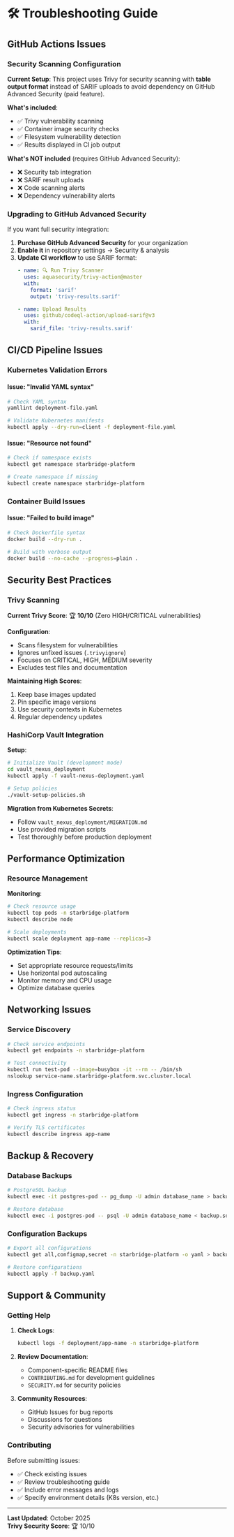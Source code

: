 # 🛠️ Troubleshooting Guide

## GitHub Actions Issues

### Security Scanning Configuration

**Current Setup**: This project uses Trivy for security scanning with **table output format** instead of SARIF uploads to avoid dependency on GitHub Advanced Security (paid feature).

**What's included**:
- ✅ Trivy vulnerability scanning
- ✅ Container image security checks  
- ✅ Filesystem vulnerability detection
- ✅ Results displayed in CI job output

**What's NOT included** (requires GitHub Advanced Security):
- ❌ Security tab integration
- ❌ SARIF result uploads
- ❌ Code scanning alerts
- ❌ Dependency vulnerability alerts

### Upgrading to GitHub Advanced Security

If you want full security integration:

1. **Purchase GitHub Advanced Security** for your organization
2. **Enable it** in repository settings → Security & analysis
3. **Update CI workflow** to use SARIF format:
   ```yaml
   - name: 🔍 Run Trivy Scanner
     uses: aquasecurity/trivy-action@master
     with:
       format: 'sarif'
       output: 'trivy-results.sarif'
   
   - name: Upload Results
     uses: github/codeql-action/upload-sarif@v3
     with:
       sarif_file: 'trivy-results.sarif'
   ```

## CI/CD Pipeline Issues

### Kubernetes Validation Errors

#### Issue: "Invalid YAML syntax"
```bash
# Check YAML syntax
yamllint deployment-file.yaml

# Validate Kubernetes manifests
kubectl apply --dry-run=client -f deployment-file.yaml
```

#### Issue: "Resource not found"
```bash
# Check if namespace exists
kubectl get namespace starbridge-platform

# Create namespace if missing
kubectl create namespace starbridge-platform
```

### Container Build Issues

#### Issue: "Failed to build image"
```bash
# Check Dockerfile syntax
docker build --dry-run .

# Build with verbose output
docker build --no-cache --progress=plain .
```

## Security Best Practices

### Trivy Scanning

**Current Trivy Score**: 🏆 **10/10** (Zero HIGH/CRITICAL vulnerabilities)

**Configuration**:
- Scans filesystem for vulnerabilities
- Ignores unfixed issues (`.trivyignore`)
- Focuses on CRITICAL, HIGH, MEDIUM severity
- Excludes test files and documentation

**Maintaining High Scores**:
1. Keep base images updated
2. Pin specific image versions
3. Use security contexts in Kubernetes
4. Regular dependency updates

### HashiCorp Vault Integration

**Setup**:
```bash
# Initialize Vault (development mode)
cd vault_nexus_deployment
kubectl apply -f vault-nexus-deployment.yaml

# Setup policies
./vault-setup-policies.sh
```

**Migration from Kubernetes Secrets**:
- Follow `vault_nexus_deployment/MIGRATION.md`
- Use provided migration scripts
- Test thoroughly before production deployment

## Performance Optimization

### Resource Management

**Monitoring**:
```bash
# Check resource usage
kubectl top pods -n starbridge-platform
kubectl describe node

# Scale deployments
kubectl scale deployment app-name --replicas=3
```

**Optimization Tips**:
- Set appropriate resource requests/limits
- Use horizontal pod autoscaling
- Monitor memory and CPU usage
- Optimize database queries

## Networking Issues

### Service Discovery

```bash
# Check service endpoints
kubectl get endpoints -n starbridge-platform

# Test connectivity
kubectl run test-pod --image=busybox -it --rm -- /bin/sh
nslookup service-name.starbridge-platform.svc.cluster.local
```

### Ingress Configuration

```bash
# Check ingress status
kubectl get ingress -n starbridge-platform

# Verify TLS certificates
kubectl describe ingress app-name
```

## Backup & Recovery

### Database Backups

```bash
# PostgreSQL backup
kubectl exec -it postgres-pod -- pg_dump -U admin database_name > backup.sql

# Restore database
kubectl exec -i postgres-pod -- psql -U admin database_name < backup.sql
```

### Configuration Backups

```bash
# Export all configurations
kubectl get all,configmap,secret -n starbridge-platform -o yaml > backup.yaml

# Restore configurations
kubectl apply -f backup.yaml
```

## Support & Community

### Getting Help

1. **Check Logs**:
   ```bash
   kubectl logs -f deployment/app-name -n starbridge-platform
   ```

2. **Review Documentation**:
   - Component-specific README files
   - `CONTRIBUTING.md` for development guidelines
   - `SECURITY.md` for security policies

3. **Community Resources**:
   - GitHub Issues for bug reports
   - Discussions for questions
   - Security advisories for vulnerabilities

### Contributing

Before submitting issues:
- ✅ Check existing issues
- ✅ Review troubleshooting guide
- ✅ Include error messages and logs
- ✅ Specify environment details (K8s version, etc.)

---

**Last Updated**: October 2025  
**Trivy Security Score**: 🏆 10/10